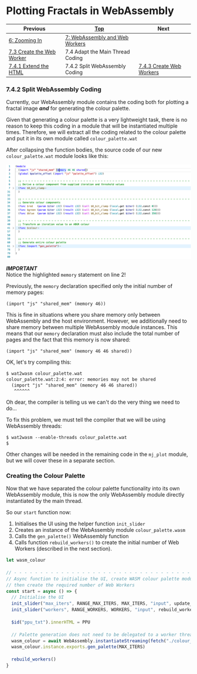 # Plotting Fractals in WebAssembly

| Previous | [Top](/chriswhealy/plotting-fractals-in-webassembly) | Next
|---|---|---
| [6: Zooming In](/chriswhealy/FractalWASM/06%20Zoom%20Image/) | [7: WebAssembly and Web Workers](/chriswhealy/FractalWASM/07%20Web%20Workers/)  |
| [7.3 Create the Web Worker](/chriswhealy/FractalWASM/07%20Web%20Workers/03/) | 7.4 Adapt the Main Thread Coding |
| [7.4.1 Extend the HTML](/chriswhealy/FractalWASM/07%20Web%20Workers/04/01/) | 7.4.2 Split WebAssembly Coding | [7.4.3 Create Web Workers](/chriswhealy/FractalWASM/07%20Web%20Workers/04/03/)

### 7.4.2 Split WebAssembly Coding

Currently, our WebAssembly module contains the coding both for plotting a fractal image ***and*** for generating the colour palette.

Given that generating a colour palette is a very lightweight task, there is no reason to keep this coding in a module that will be instantiated multiple times.
Therefore, we will extract all the coding related to the colour palette and put it in its own module called `colour_palette.wat`

After collapsing the function bodies, the source code of our new `colour_palette.wat` module looks like this:

![Colour Palette Coding](/assets/chriswhealy/Colour%20Coding.png)

***IMPORTANT***<br>
Notice the highlighted `memory` statement on line 2!

Previously, the `memory` declaration specified only the initial number of memory pages:

```wast
(import "js" "shared_mem" (memory 46))
```

This is fine in situations where you share memory only between WebAssembly and the host environment.
However, we additionally need to share memory between multiple WebAssembly module instances.
This means that our `memory` declaration must also include the total number of pages and the fact that this memory is now shared:

```wast
(import "js" "shared_mem" (memory 46 46 shared))
```

OK, let's try compiling this:

```console
$ wat2wasm colour_palette.wat
colour_palette.wat:2:4: error: memories may not be shared
  (import "js" "shared_mem" (memory 46 46 shared))
   ^^^^^^
```

Oh dear, the compiler is telling us we can't do the very thing we need to do...

To fix this problem, we must tell the compiler that we will be using WebAssembly threads:

```console
$ wat2wasm --enable-threads colour_palette.wat
$
```

Other changes will be needed in the remaining code in the `mj_plot` module, but we will cover these in a separate section.

### Creating the Colour Palette

Now that we have separated the colour palette functionality into its own WebAssembly module, this is now the only WebAssembly module directly instantiated by the main thread.

So our `start` function now:

1. Initialises the UI using the helper function `init_slider`
1. Creates an instance of the WebAssembly module `colour_palette.wasm`
1. Calls the `gen_palette()` WebAssembly function
1. Calls function `rebuild_workers()` to create the initial number of Web Workers (described in the next section).

```javascript
let wasm_colour

// - - - - - - - - - - - - - - - - - - - - - - - - - - - - - - - - - - - - - - - - - - - - - - - -
// Async function to initialise the UI, create WASM colour palette module, generate colour palette
// then create the required number of Web Workers
const start = async () => {
  // Initialise the UI
  init_slider("max_iters", RANGE_MAX_ITERS, MAX_ITERS, "input", update_max_iters)
  init_slider("workers", RANGE_WORKERS, WORKERS, "input", rebuild_workers)

  $id("ppu_txt").innerHTML = PPU

  // Palette generation does not need to be delegated to a worker thread
  wasm_colour = await WebAssembly.instantiateStreaming(fetch("./colour_palette.wasm"), host_fns)
  wasm_colour.instance.exports.gen_palette(MAX_ITERS)

  rebuild_workers()
}
```
